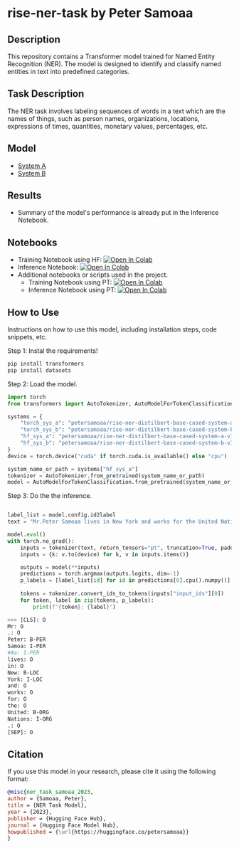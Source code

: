 # rise-ner-task by Peter Samoaa

## Description
This repository contains a Transformer model trained for Named Entity Recognition (NER). The model is designed to identify and classify named entities in text into predefined categories.

## Task Description
The NER task involves labeling sequences of words in a text which are the names of things, such as person names, organizations, locations, expressions of times, quantities, monetary values, percentages, etc.

## Model
- [System A](https://huggingface.co/petersamoaa/rise-ner-distilbert-base-cased-system-a-v1)
- [System B](https://huggingface.co/petersamoaa/rise-ner-distilbert-base-cased-system-b-v1)

## Results
- Summary of the model's performance is already put in the Inference Notebook.

## Notebooks
- Training Notebook using HF: [![Open In Colab](https://colab.research.google.com/assets/colab-badge.svg)](https://colab.research.google.com/github/hazemsamoaa/rise-ner-task/blob/main/notebooks/RISE-NER-Final-HF-Training.ipynb)
- Inference Notebook: [![Open In Colab](https://colab.research.google.com/assets/colab-badge.svg)](https://colab.research.google.com/github/hazemsamoaa/rise-ner-task/blob/main/notebooks/RISE-NER-Final-HF-Inference.ipynb)
- Additional notebooks or scripts used in the project.
    - Training Notebook using PT: [![Open In Colab](https://colab.research.google.com/assets/colab-badge.svg)](https://colab.research.google.com/github/hazemsamoaa/rise-ner-task/blob/main/notebooks/RISE-NER-Final-Pyorch-Traininig.ipynb)
    - Inference Notebook using PT: [![Open In Colab](https://colab.research.google.com/assets/colab-badge.svg)](https://colab.research.google.com/github/hazemsamoaa/rise-ner-task/blob/main/notebooks/RISE-NER-Final-Pytorch-Inference.ipynb)

## How to Use
Instructions on how to use this model, including installation steps, code snippets, etc.

Step 1: Instal the requirements!

```bash
pip install transformers
pip install datasets
```

Step 2: Load the model.

```python
import torch
from transformers import AutoTokenizer, AutoModelForTokenClassification

systems = {
    "torch_sys_a": "petersamoaa/rise-ner-distilbert-base-cased-system-a-v2",
    "torch_sys_b": "petersamoaa/rise-ner-distilbert-base-cased-system-b-v2",
    "hf_sys_a": "petersamoaa/rise-ner-distilbert-base-cased-system-a-v1",
    "hf_sys_b": "petersamoaa/rise-ner-distilbert-base-cased-system-b-v1",
}
device = torch.device("cuda" if torch.cuda.is_available() else "cpu")

system_name_or_path = systems["hf_sys_a"]
tokenizer = AutoTokenizer.from_pretrained(system_name_or_path)
model = AutoModelForTokenClassification.from_pretrained(system_name_or_path).to(device)
```

Step 3: Do the the inference.

```python

label_list = model.config.id2label
text = "Mr.Peter Samoaa lives in New York and works for the United Nations."

model.eval()
with torch.no_grad():
    inputs = tokenizer(text, return_tensors="pt", truncation=True, padding=True)
    inputs = {k: v.to(device) for k, v in inputs.items()}

    outputs = model(**inputs)
    predictions = torch.argmax(outputs.logits, dim=-1)
    p_labels = [label_list[id] for id in predictions[0].cpu().numpy()]
    
    tokens = tokenizer.convert_ids_to_tokens(inputs["input_ids"][0])
    for token, label in zip(tokens, p_labels):
        print(f"{token}: {label}")
```

```bash
>>> [CLS]: O
Mr: O
.: O
Peter: B-PER
Samoa: I-PER
##a: I-PER
lives: O
in: O
New: B-LOC
York: I-LOC
and: O
works: O
for: O
the: O
United: B-ORG
Nations: I-ORG
.: O
[SEP]: O
```


## Citation
If you use this model in your research, please cite it using the following format:

```bibtex
@misc{ner_task_samoaa_2023,
author = {Samoaa, Peter},
title = {NER Task Model},
year = {2023},
publisher = {Hugging Face Hub},
journal = {Hugging Face Model Hub},
howpublished = {\url{https://huggingface.co/petersamoaa}}
}
```

